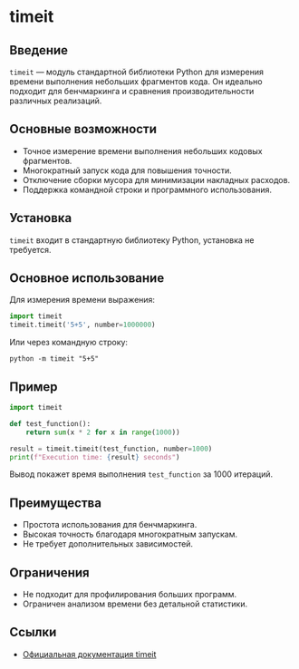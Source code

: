# timeit

## Введение
`timeit` — модуль стандартной библиотеки Python для измерения времени выполнения небольших фрагментов кода. Он идеально подходит для бенчмаркинга и сравнения производительности различных реализаций.

## Основные возможности
- Точное измерение времени выполнения небольших кодовых фрагментов.
- Многократный запуск кода для повышения точности.
- Отключение сборки мусора для минимизации накладных расходов.
- Поддержка командной строки и программного использования.

## Установка
`timeit` входит в стандартную библиотеку Python, установка не требуется.

## Основное использование
Для измерения времени выражения:
```python
import timeit
timeit.timeit('5+5', number=1000000)
```
Или через командную строку:
```
python -m timeit "5+5"
```

## Пример
```python
import timeit

def test_function():
    return sum(x * 2 for x in range(1000))

result = timeit.timeit(test_function, number=1000)
print(f"Execution time: {result} seconds")
```
Вывод покажет время выполнения `test_function` за 1000 итераций.

## Преимущества
- Простота использования для бенчмаркинга.
- Высокая точность благодаря многократным запускам.
- Не требует дополнительных зависимостей.

## Ограничения
- Не подходит для профилирования больших программ.
- Ограничен анализом времени без детальной статистики.

## Ссылки
- [Официальная документация timeit](https://docs.python.org/3/library/timeit.html)
